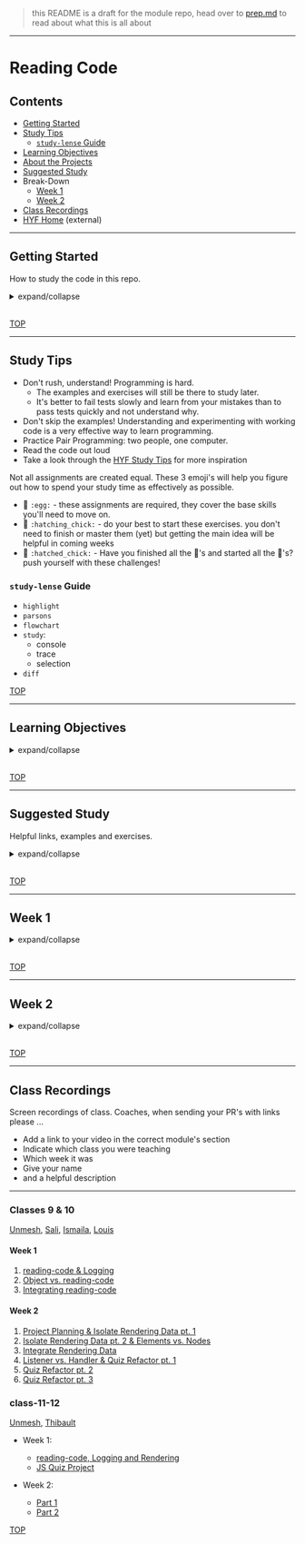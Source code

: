 > this README is a draft for the module repo, head over to [prep.md](./prep.md) to read about what this is all about

---

# Reading Code

>

## Contents

- [Getting Started](#getting-started)
- [Study Tips](#study-tips)
  - [`study-lense` Guide](#study-lense-guide)
- [Learning Objectives](#learning-objectives)
- [About the Projects](#about-the-projects)
- [Suggested Study](#suggested-study)
- Break-Down
  - [Week 1](#week-1)
  - [Week 2](#week-2)
- [Class Recordings](#class-recordings)
- [HYF Home](https://home.hackyourfuture.be/) (external)

---

## Getting Started

How to study the code in this repo.

<details>
<summary>expand/collapse</summary>
<br>

> You will need [NPM](https://docs.npmjs.com/downloading-and-installing-node-js-and-npm) and [nvm](https://github.com/nvm-sh/nvm#installing-and-updating) on your computer to study this material
>
> Using a browser with good DevTools will make your life easier: [Chromium](http://www.chromium.org/getting-involved/download-chromium), [FireFox](https://www.mozilla.org/en-US/firefox/new/), [Edge](https://www.microsoft.com/edge), [Chrome](https://www.google.com/chrome/)

1. Install or update the `study-lenses` package globally
   - `npm install -g study-lenses` (if you do not have it already)
   - `npm update -g study-lenses` (if you already have it installed)
1. Clone this repository:
   - `git clone git@github.com:HackYourFutureBelgium/reading-code.git` (SSH) (recommended)
   - `git clone https://github.com/HackYourFutureBelgium/reading-code.git` (HTTPS)
   - `gh repo clone HackYourFutureBelgium/reading-code` (GH CLI)
1. `cd` into the repository
   - `cd reading-code`
1. Run the `study` command from your CLI
   - `study`
1. The material will open in your default browser, you're good to go!

> If you have a windows computer and get this error:
>
> - `... /study.ps1 cannot be loaded because running scripts ...`
>
> follow the instructions in [this StackOverflow answer](https://stackoverflow.com/a/63424744), that should take care of it ; )

</details>
<br>

[TOP](#reading-code)

---

## Study Tips

- Don't rush, understand! Programming is hard.
  - The examples and exercises will still be there to study later.
  - It's better to fail tests slowly and learn from your mistakes than to pass tests quickly and not understand why.
- Don't skip the examples! Understanding and experimenting with working code is a very effective way to learn programming.
- Practice Pair Programming: two people, one computer.
- Read the code out loud
- Take a look through the [HYF Study Tips](https://home.hackyourfuture.be/students/study-tips) for more inspiration

Not all assignments are created equal. These 3 emoji's will help you figure out how to spend your study time as effectively as possible.

- 🥚 `:egg:` - these assignments are required, they cover the base skills you'll need to move on.
- 🐣 `:hatching_chick:` - do your best to start these exercises. you don't need to finish or master them (yet) but getting the main idea will be helpful in coming weeks
- 🐥 `:hatched_chick:` - Have you finished all the 🥚's and started all the 🐣's? push yourself with these challenges!

### `study-lense` Guide

- `highlight`
- `parsons`
- `flowchart`
- `study`:
  - console
  - trace
  - selection
- `diff`

[TOP](#reading-code)

---

## Learning Objectives

<details>
<summary>expand/collapse</summary>
<br>

```
what is programming?
what are programming languages?
learn language parts and vocab
commenting strategies
  forest, trees, both
  !, ?
  code-reading-club questions
  commenting paths
explicitly learn reading strategies, ie.
  find variable declaration and follow all changes
  find function declaration then all calls
  call-stack
pronouncing code
basic programming logic
  loops, conditionals
  input/output scripts
console.logging strategies
```

</details>
<br>

[TOP](#reading-code)

---

## Suggested Study

Helpful links, examples and exercises.

<details>
<summary>expand/collapse</summary>
<br>

🥚
🐣
🐥

```
 beginner-friendly tutorials
  sololearn
  launchcode
  codeacademy
  another?
code-reading games
  http://compute-it.toxicode.fr/
  http://little-dot.toxicode.fr/
try some creative coding
  https://p5js.org
  [The Coding Train](https://thecodingtrain.com/) has a very good [programming tutorial based on P5.js](https://www.youtube.com/playlist?list=PLRqwX-V7Uu6Zy51Q-x9tMWIv9cueOFTFA)
suggested resources
  javascript.info
  javascript for cats?
```

</details>
<br>

[TOP](#reading-code)

---

## Week 1

<details>
<summary>expand/collapse</summary>
<br>

### Before Class

- resource of your choice
  - through X of sololearn
  - through X of \_
- take a first look through the pronunciation manual
- practice using `study-lenses` with these directories:
  - a
  - b
  - c

### During Class

reading, running and tracing linear code

#### Before Break

- what is code?
- what is coding?
- what is javascript?
- how does it fit in?
- comments vs. not-comments

#### After Break

- reading static code: `highlight` lense & code reading agenda
- reading run code: `study`
  - using the `run` button
  - using the `trace` button

### After Class

```
group project:
  js flashcards repo
  all markdown
  dev strat, prs, labels, branches, board ...
  a linting check on PR ?
```

#### Checklist

</details>
<br>

[TOP](#reading-code)

---

## Week 2

<details>
<summary>expand/collapse</summary>
<br>

### Before Class

- resource of your choice
  - through X of sololearn
  - through X of \_
- begin `/describing-errors`

### During Class

- reading, running and tracing non-linear code

#### Before Break

- loops
- some group parsons problems

#### After Break

- functions
- some group parsons problems

### After Class

continue working on last week's group project

</details>
<br>

[TOP](#reading-code)

---

## Class Recordings

Screen recordings of class. Coaches, when sending your PR's with links please ...

- Add a link to your video in the correct module's section
- Indicate which class you were teaching
- Which week it was
- Give your name
- and a helpful description

---

### Classes 9 & 10

[Unmesh](https://github.com/unmeshvrije), [Sali](https://github.com/Sali-Almurshidi), [Ismaila](https://github.com/auloin), [Louis](https://github.com/Mamboleoo)

#### Week 1

1. [reading-code & Logging](https://vimeo.com/448445380)
1. [Object vs. reading-code](https://vimeo.com/448849518)
1. [Integrating reading-code](https://vimeo.com/448849847)

#### Week 2

1. [Project Planning & Isolate Rendering Data pt. 1](https://vimeo.com/451212160)
1. [Isolate Rendering Data pt. 2 & Elements vs. Nodes](https://vimeo.com/451212701)
1. [Integrate Rendering Data](https://vimeo.com/451213025)
1. [Listener vs. Handler & Quiz Refactor pt. 1](https://vimeo.com/451213285)
1. [Quiz Refactor pt. 2](https://vimeo.com/451213479)
1. [Quiz Refactor pt. 3](https://vimeo.com/451213762)

### class-11-12

[Unmesh](https://github.com/unmeshvrije), [Thibault](https://github.com/ThibaultLesuisse)

- Week 1:
  - [reading-code, Logging and Rendering](https://vimeo.com/493708942)
  - [JS Quiz Project](https://vimeo.com/493709184)
- Week 2:

  - [Part 1](https://vimeo.com/495147137)
  - [Part 2](https://vimeo.com/495162820/a3a9aab641)

[TOP](#reading-code)

```

```
